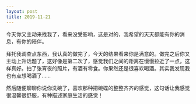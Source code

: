 ```yaml
---
layout: post
title: 2019-11-21
---
```


今天你又主动来找我了，看来没受影响，这是对的，我希望的天天都能有你的消息，有你的陪伴。

拜托我调查点东西，我认真的做完了，今天的结果看来你是满意的。做完之后你又主动上升话题了，这好像是第二次了，感觉我们之间的距离在慢慢拉近了一点，这样真好。拍了张宵夜的照片，有酒有零食。你果然还是很喜欢喝酒。其实我发现我也有点想喝酒了……

然后随便聊聊你说你洗碗了，喜欢那种把碗碟的整整齐齐的感觉，这句话让我感觉很温馨很舒服，有种描述家庭生活的感觉！

